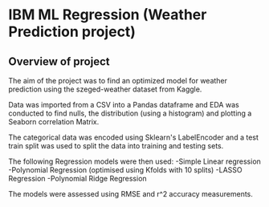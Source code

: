 # IBM ML Regression (Weather Prediction project)

## Overview of project
The aim of the project was to find an optimized model for weather prediction using the szeged-weather dataset from Kaggle. 

Data was imported from a CSV into a Pandas dataframe and EDA was conducted to find nulls, the distribution (using a histogram) and plotting a Seaborn correlation Matrix.

The categorical data was encoded using Sklearn's LabelEncoder and a test train split was used to split the data into training and testing sets.

The following Regression models were then used:
-Simple Linear regression
-Polynomial Regression (optimised using Kfolds with 10 splits)
-LASSO Regression
-Polynomial Ridge Regression

The models were assessed using RMSE and r^2 accuracy measurements.

